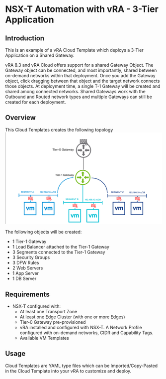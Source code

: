 # NSX-T Automation with vRA - 3-Tier Application

## Introduction
This is an example of a vRA Cloud Template which deploys a 3-Tier Application on a Shared Gateway. 

vRA 8.3 and vRA Cloud offers support for a shared Gateway Object.  The Gateway object can be connected, and most importantly, shared between on-demand networks within that deployment.  Once you add the Gateway object, click dragging between that object and the target network connects those objects.  At deployment time, a single T-1 Gateway will be created and shared among connected networks.  Shared Gateways work with the Outbound and Routed network types and multiple Gateways can still be created for each deployment.

## Overview
This Cloud Templates creates the following topology
![](../media/3-Tier-Application.png)

The following objects will be created:
- 1 Tier-1 Gateway
- 1 Load Balancer attached to the Tier-1 Gateway
- 3 Segments connected to the Tier-1 Gateway
- 3 Security Groups
- 3 DFW Rules
- 2 Web Servers
- 1 App Server
- 1 DB Server

## Requirements
* NSX-T configured with:
  - At least one Transport Zone
  - At least one Edge Cluster (with one or more Edges)
  - Tier-0 Gateway pre-provisioned
  - vRA installed and configured with NSX-T. A Network Profile configured with on-demand networks, CIDR and Capability Tags.
  - Available VM Templates

## Usage

Cloud Templates are YAML type files which can be Imported/Copy-Pasted in the Cloud Template into your vRA to customize and deploy.